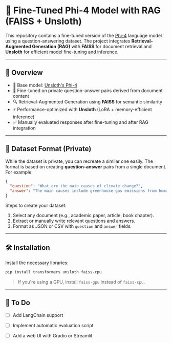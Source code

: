 # 🤖 Fine-Tuned Phi-4 Model with RAG (FAISS + Unsloth)

This repository contains a fine-tuned version of the [Phi-4](https://huggingface.co/unsloth/phi-4) language model using a question-answering dataset. The project integrates **Retrieval-Augmented Generation (RAG)** with **FAISS** for document retrieval and **Unsloth** for efficient model fine-tuning and inference.

---

## 📌 Overview

- 🧠 Base model: [Unsloth's Phi-4](https://huggingface.co/unsloth/phi-4)  
- 🔧 Fine-tuned on private question–answer pairs derived from document content  
- 🔍 Retrieval-Augmented Generation using **FAISS** for semantic similarity  
- ⚡ Performance-optimized with **Unsloth** (LoRA + memory-efficient inference)  
- ✅ Manually evaluated responses after fine-tuning and after RAG integration

---

## 📁 Dataset Format (Private)

While the dataset is private, you can recreate a similar one easily. The format is based on creating **question–answer** pairs from a single document. For example:

```json
{
  "question": "What are the main causes of climate change?",
  "answer": "The main causes include greenhouse gas emissions from human activities such as burning fossil fuels and deforestation."
}
```

Steps to create your dataset:

1. Select any document (e.g., academic paper, article, book chapter).
2. Extract or manually write relevant questions and answers.
3. Format as JSON or CSV with `question` and `answer` fields.

---

## 🛠️ Installation

Install the necessary libraries:

```bash
pip install transformers unsloth faiss-cpu
```

> If you're using a GPU, install `faiss-gpu` instead of `faiss-cpu`.

---

## 🔧 To Do

- [ ] Add LangChain support  
- [ ] Implement automatic evaluation script  
- [ ] Add a web UI with Gradio or Streamlit  


